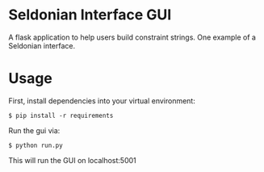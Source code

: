 # Seldonian Interface GUI

A flask application to help users build constraint strings. One example of a Seldonian interface. 

# Usage

First, install dependencies into your virtual environment:

```
$ pip install -r requirements
```

Run the gui via:

```
$ python run.py
```

This will run the GUI on localhost:5001
